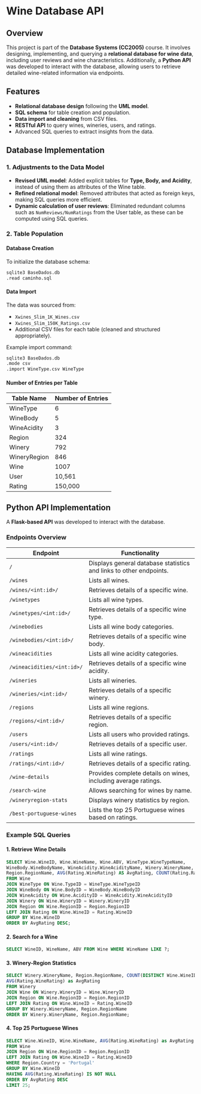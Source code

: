 # Wine Database API

## Overview
This project is part of the **Database Systems (CC2005)** course. It involves designing, implementing, and querying a **relational database for wine data**, including user reviews and wine characteristics. Additionally, a **Python API** was developed to interact with the database, allowing users to retrieve detailed wine-related information via endpoints.

## Features
- **Relational database design** following the **UML model**.
- **SQL schema** for table creation and population.
- **Data import and cleaning** from CSV files.
- **RESTful API** to query wines, wineries, users, and ratings.
- Advanced SQL queries to extract insights from the data.

## Database Implementation
### 1. Adjustments to the Data Model
- **Revised UML model**: Added explicit tables for **Type, Body, and Acidity**, instead of using them as attributes of the Wine table.
- **Refined relational model**: Removed attributes that acted as foreign keys, making SQL queries more efficient.
- **Dynamic calculation of user reviews**: Eliminated redundant columns such as `NumReviews/NumRatings` from the User table, as these can be computed using SQL queries.

### 2. Table Population
#### **Database Creation**
To initialize the database schema:
```bash
sqlite3 BaseDados.db
.read caminho.sql
```
#### **Data Import**
The data was sourced from:
- `Xwines_Slim_1K_Wines.csv`
- `Xwines_Slim_150K_Ratings.csv`
- Additional CSV files for each table (cleaned and structured appropriately).

Example import command:
```bash
sqlite3 BaseDados.db
.mode csv
.import WineType.csv WineType
```
#### **Number of Entries per Table**
| Table Name   | Number of Entries |
|-------------|-----------------|
| WineType    | 6               |
| WineBody    | 5               |
| WineAcidity | 3               |
| Region      | 324             |
| Winery      | 792             |
| WineryRegion | 846            |
| Wine        | 1007            |
| User        | 10,561          |
| Rating      | 150,000         |

## Python API Implementation
A **Flask-based API** was developed to interact with the database.

### **Endpoints Overview**
| Endpoint | Functionality |
|----------|--------------|
| `/` | Displays general database statistics and links to other endpoints. |
| `/wines` | Lists all wines. |
| `/wines/<int:id>/` | Retrieves details of a specific wine. |
| `/winetypes` | Lists all wine types. |
| `/winetypes/<int:id>/` | Retrieves details of a specific wine type. |
| `/winebodies` | Lists all wine body categories. |
| `/winebodies/<int:id>/` | Retrieves details of a specific wine body. |
| `/wineacidities` | Lists all wine acidity categories. |
| `/wineacidities/<int:id>/` | Retrieves details of a specific wine acidity. |
| `/wineries` | Lists all wineries. |
| `/wineries/<int:id>/` | Retrieves details of a specific winery. |
| `/regions` | Lists all wine regions. |
| `/regions/<int:id>/` | Retrieves details of a specific region. |
| `/users` | Lists all users who provided ratings. |
| `/users/<int:id>/` | Retrieves details of a specific user. |
| `/ratings` | Lists all wine ratings. |
| `/ratings/<int:id>/` | Retrieves details of a specific rating. |
| `/wine-details` | Provides complete details on wines, including average ratings. |
| `/search-wine` | Allows searching for wines by name. |
| `/wineryregion-stats` | Displays winery statistics by region. |
| `/best-portuguese-wines` | Lists the top 25 Portuguese wines based on ratings. |

### **Example SQL Queries**
#### **1. Retrieve Wine Details**
```sql
SELECT Wine.WineID, Wine.WineName, Wine.ABV, WineType.WineTypeName,
WineBody.WineBodyName, WineAcidity.WineAcidityName, Winery.WineryName,
Region.RegionName, AVG(Rating.WineRating) AS AvgRating, COUNT(Rating.RatingID) AS TotalRatings
FROM Wine
JOIN WineType ON Wine.TypeID = WineType.WineTypeID
JOIN WineBody ON Wine.BodyID = WineBody.WineBodyID
JOIN WineAcidity ON Wine.AcidityID = WineAcidity.WineAcidityID
JOIN Winery ON Wine.WineryID = Winery.WineryID
JOIN Region ON Wine.RegionID = Region.RegionID
LEFT JOIN Rating ON Wine.WineID = Rating.WineID
GROUP BY Wine.WineID
ORDER BY AvgRating DESC;
```
#### **2. Search for a Wine**
```sql
SELECT WineID, WineName, ABV FROM Wine WHERE WineName LIKE ?;
```
#### **3. Winery-Region Statistics**
```sql
SELECT Winery.WineryName, Region.RegionName, COUNT(DISTINCT Wine.WineID) as TotalWines,
AVG(Rating.WineRating) as AvgRating
FROM Winery
JOIN Wine ON Winery.WineryID = Wine.WineryID
JOIN Region ON Wine.RegionID = Region.RegionID
LEFT JOIN Rating ON Wine.WineID = Rating.WineID
GROUP BY Winery.WineryName, Region.RegionName
ORDER BY Winery.WineryName, Region.RegionName;
```
#### **4. Top 25 Portuguese Wines**
```sql
SELECT Wine.WineID, Wine.WineName, AVG(Rating.WineRating) as AvgRating
FROM Wine
JOIN Region ON Wine.RegionID = Region.RegionID
LEFT JOIN Rating ON Wine.WineID = Rating.WineID
WHERE Region.Country = 'Portugal'
GROUP BY Wine.WineID
HAVING AVG(Rating.WineRating) IS NOT NULL
ORDER BY AvgRating DESC
LIMIT 25;
```
